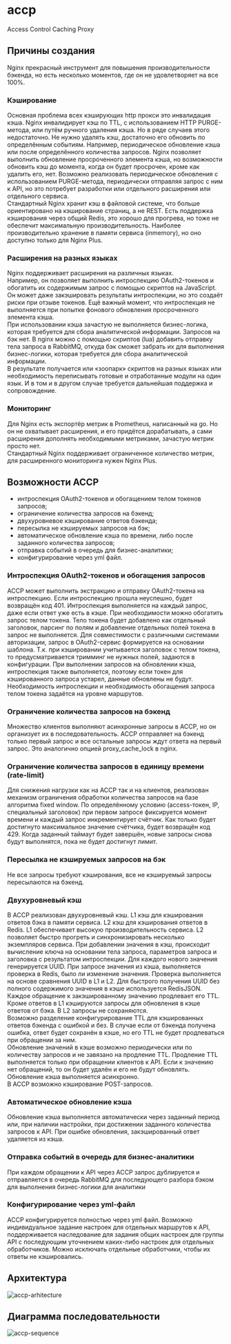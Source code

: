 # accp
Access Control Caching Proxy

## Причины создания  

Nginx прекрасный инструмент для повышения производительности бэкенда, но есть несколько моментов, где он не удовлетворяет на все 100%.
### Кэширование  

Основная проблема всех кэширующих http прокси это инвалидация кэша. Nginx инвалидирует кэш по TTL, с использованием HTTP PURGE-метода, или путём ручного удаления кэша. Но в ряде случаев этого недостаточно. Не нужно удалять кэш, достаточно его обновить по определённым событиям. Например, периодическое обновление кэша или после определённого количества запросов. Nginx позволяет выполнить обновление просроченного элемента кэша, но возможности обновить кэш до момента, когда он будет просрочен, кроме как удалить его, нет. Возможно реализовать периодическое обновления с использованием PURGE-метода, периодически отправляя запрос с ним к API, но это потребует разработки или отдельного расширения или отдельного сервиса.  
Стандартный Nginx хранит кэш в файловой системе, что больше ориентировано на кэширование страниц, а не REST. Есть поддержка кэширования через общий Redis, это хорошо для прогрева, но тоже не обеспечит максимальную производительность. Наиболее производительно хранение в памяти сервиса (inmemory), но оно доступно только для Nginx Plus.

### Расширения на разных языках  

Nginx поддерживает расширения на различных языках.  
Например, он позволяет выполнить интроспекцию OAuth2-токенов и обогатить их содержимым запрос с помощью скриптов на JavaScript. Он может даже закэшировать результаты интроспекции, но это создаёт риски при отзыве токенов. Ещё важный момент, что интроспекция не выполняется при попытке фонового обновления просроченного элемента кэша.  
При использовании кэша зачастую не выполняется бизнес-логика, которая требуется для сбора аналитической информации. Запросов на бэк нет. В nginx можно с помощью скриптов (lua) добавить отправку тела запроса в RabbitMQ, откуда бэк сможет забрать их для выполнения бизнес-логики, которая требуется для сбора аналитической информации.  
В результате получается или «зоопарк» скриптов на разных языках или необходимость переписывать готовые и отработанные модули на один язык. И в том и в другом случае требуется дальнейшая поддержка и сопровождение.

### Мониторинг  

Для Nginx есть экспортёр метрик в Prometheus, написанный на go. Но он не охватывает расширения, и его придётся дорабатывать, а сами расширения дополнять необходимыми метриками, зачастую метрик просто нет.  
Стандартный Nginx поддерживает ограниченное количество метрик, для расширенного мониторинга нужен Nginx Plus.

## Возможности ACCP
* интроспекция OAuth2-токенов и обогащением телом токенов запросов;
* ограничение количества запросов на бэкенд;
* двухуровневое кэширование ответов бэкенда;
* пересылка не кэшируемых запросов на бэк;
* автоматическое обновление кэша по времени, либо после заданного количества запросов;
* отправка событий в очередь для бизнес-аналитики;
* конфигурирование через yml файл.

### Интроспекция OAuth2-токенов и обогащения запросов
ACCP может выполнить экстракцию и отправку OAuth2-токена на интроспекцию. Если интроспекцию прошла неуспешно, будет возвращён код 401.
Интроспекция выполняется на каждый запрос, даже если ответ уже есть в кэше.
При необходимости можно обогатить запрос телом токена. Тело токена будет добавлено как отдельный заголовок, парсинг по полям и добавление отдельных полей токена в запрос не выполняется.
Для совместимости с различными системами авторизации, запрос в OAuth2-сервис формируется на основании шаблона.
Т.к. при кэшировании учитывается заголовок с телом токена, то предусматривается тримминг не нужных полей, задаются в конфигурации.
При выполнении запросов на обновлении кэша, интроспекция также выполняется, поэтому если токен для кэшированного запроса устарел, данные обновлены не будут.  
Необходимость интроспекции и необходимость обогащения запроса телом токена задаётся на уровне маршрутов.

### Ограничение количества запросов на бэкенд
Множество клиентов выполняют асинхронные запросы в ACCP, но он организует их в последовательность.
ACCP отправляет на бэкенд только первый запрос и все остальные запросы ждут ответа на первый запрос.
Это аналогично опцией proxy_cache_lock в nginx.

### Ограничение количества запросов в единицу времени (rate-limit)
Для снижения нагрузки как на ACCP так и на клиентов, реализован механизм ограничения обработки количества запросов на базе алгоритма fixed window. По определённому условию (access-токен, IP, специальный заголовок) при первом запросе фиксируется момент времени и каждый запрос инкрементирует счётчик. Как только будет достигнуто максимальное значение счётчика, будет возвращён код 429.
Когда заданный таймаут будет завершён, новые запросы снова будут выполнятся, пока не будет достигнут лимит.

### Пересылка не кэшируемых запросов на бэк
Не все запросы требуют кэширования, все не кэшируемый запросы пересылаются на бэкенд.

### Двухуровневый кэш
В ACCP реализован двухуровневый кэш. L1 кэш для кэширования ответов бэка в памяти сервиса. L2 кэш для кэширования ответов в Redis. L1 обеспечивает высокую производительность сервиса. L2 позволяет быстро прогреть и синхронизировать несколько экземпляров сервиса. При добавлении значения в кэш, происходит вычисление ключа на основании тела запроса, параметров запроса и заголовка с результатом интроспекции. Для каждого нового значения генерируется UUID. При запросе значения из кэша, выполняется проверка в Redis, было ли изменение значения. Проверка выполняется на основе сравнения UUID в L1 и L2. Для быстрого получения UUID без полного содержимого значения в кэше  используется RedisJSON. Каждое обращение к закэшированному значению продлевает его TTL.  
Кроме ответов в L1 кэшируются запросы для обновления в кэше ответов от бэка. В L2 запросы не сохраняются.  
Возможно разделение конфигурирование TTL для кэшированных ответов бэкенда с ошибкой и без. В случае если от бэкенда получена ошибка, ответ будет сохранён в кэше, но его TTL не будет продлеваться при обращении за ним.  
Обновление значений в кэше возможно периодически или по количеству запросов и не завязано на продление TTL. Продление TTL выполняется только при обращении клиентов к API. Если к значению нет обращений, то он будет удалён и его не будут обновлять.  Обновление кэша выполняется асинхронно.  
В ACCP возможно кэширование POST-запросов.

### Автоматическое обновление кэша
Обновление кэша выполняется автоматически через заданный период или, при наличии настройки, при достижении заданного количества запросов к API. При ошибке обновления, закэшированный ответ удаляется из кэша.

### Отправка событий в очередь для бизнес-аналитики
При каждом обращении к API через ACCP запрос дублируется и отправляется в очередь RabbitMQ для последующего разбора бэком для выполнения бизнес-логики для аналитики

### Конфигурирование через yml-файл
ACCP конфигурируется полностью через yml файл. Возможно индивидуальное задание настроек для отдельных маршрутов к API, поддерживается наследование для задания общих настроек для группы API с последующим уточнением каких-либо настроек для отдельных обработчиков. Можно исключать отдельные обработчики, чтобы их ответы не кэшировались.

## Архитектура
![accp-arhitecture](http://www.plantuml.com/plantuml/proxy?cache=no&src=https://raw.githubusercontent.com/soldatov-s/accp/master/doc/accp.puml)

## Диаграмма последовательности
![accp-sequence](http://www.plantuml.com/plantuml/proxy?cache=no&src=https://raw.githubusercontent.com/soldatov-s/accp/master/doc/accp-sequence.puml)


    